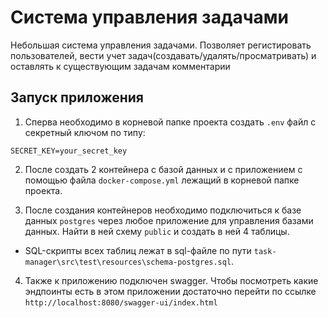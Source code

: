# Система управления задачами

Небольшая система управления задачами. Позволяет регистировать пользователей, вести учет задач(создавать/удалять/просматривать) и оставлять к существующим задачам комментарии

## Запуск приложения

1. Сперва необходимо в корневой папке проекта создать `.env` файл с секретный ключом по типу:

```
SECRET_KEY=your_secret_key
```
2. После создать 2 контейнера с базой данных и с приложением с помощью файла `docker-compose.yml` лежащий в корневой папке проекта.

3. После создания контейнеров необходимо подключиться к базе данных `postgres` через любое приложение для управления базами данных. Найти в ней схему `public` и создать в ней 4 таблицы.

- SQL-скрипты всех таблиц лежат в sql-файле по пути `task-manager\src\test\resources\schema-postgres.sql`.

4. Также к приложению подключен swagger. Чтобы посмотреть какие эндпоинты есть в этом приложении достаточно перейти по ссылке `http://localhost:8080/swagger-ui/index.html`
